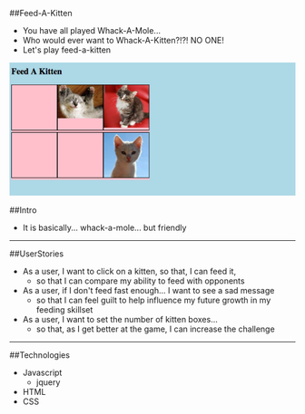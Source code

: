 ##Feed-A-Kitten
- You have all played Whack-A-Mole...
- Who would ever want to Whack-A-Kitten?!?!   NO ONE!
- Let's play feed-a-kitten

![ScreenShot](/screenshot.png)

##Intro
- It is basically... whack-a-mole... but friendly

---

##UserStories
- As a user, I want to click on a kitten, so that, I can feed it,
  - so that I can compare my ability to feed with opponents
- As a user, if I don't feed fast enough... I want to see a sad message
  - so that I can feel guilt to help influence my future growth in my feeding skillset
- As a user, I want to set the number of kitten boxes...
  - so that, as I get better at the game, I can increase the challenge

---

##Technologies
- Javascript
  - jquery
- HTML
- CSS
